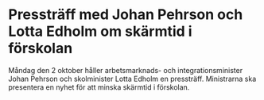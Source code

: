# Pressträff med Johan Pehrson och Lotta Edholm om skärmtid i förskolan

Måndag den 2 oktober håller arbetsmarknads- och integrationsminister Johan Pehrson och skolminister Lotta Edholm en pressträff. Ministrarna ska presentera en nyhet för att minska skärmtid i förskolan.
